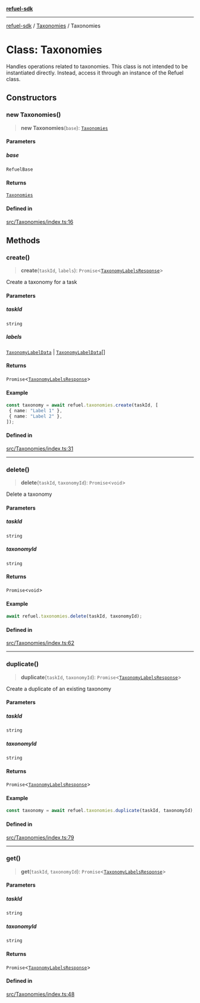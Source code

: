 [**refuel-sdk**](../../README.md)

***

[refuel-sdk](../../modules.md) / [Taxonomies](../README.md) / Taxonomies

# Class: Taxonomies

Handles operations related to taxonomies.
This class is not intended to be instantiated directly.
Instead, access it through an instance of the Refuel class.

## Constructors

### new Taxonomies()

> **new Taxonomies**(`base`): [`Taxonomies`](Taxonomies.md)

#### Parameters

##### base

`RefuelBase`

#### Returns

[`Taxonomies`](Taxonomies.md)

#### Defined in

[src/Taxonomies/index.ts:16](https://github.com/refuel-ai/refuel-sdk/blob/61d30041216a525535e2edabde48af0f00ec66c9/src/Taxonomies/index.ts#L16)

## Methods

### create()

> **create**(`taskId`, `labels`): `Promise`\<[`TaxonomyLabelsResponse`](../../types/interfaces/TaxonomyLabelsResponse.md)\>

Create a taxonomy for a task

#### Parameters

##### taskId

`string`

##### labels

[`TaxonomyLabelData`](../../types/interfaces/TaxonomyLabelData.md) | [`TaxonomyLabelData`](../../types/interfaces/TaxonomyLabelData.md)[]

#### Returns

`Promise`\<[`TaxonomyLabelsResponse`](../../types/interfaces/TaxonomyLabelsResponse.md)\>

#### Example

```ts
const taxonomy = await refuel.taxonomies.create(taskId, [
 { name: "Label 1" },
 { name: "Label 2" },
]);
```

#### Defined in

[src/Taxonomies/index.ts:31](https://github.com/refuel-ai/refuel-sdk/blob/61d30041216a525535e2edabde48af0f00ec66c9/src/Taxonomies/index.ts#L31)

***

### delete()

> **delete**(`taskId`, `taxonomyId`): `Promise`\<`void`\>

Delete a taxonomy

#### Parameters

##### taskId

`string`

##### taxonomyId

`string`

#### Returns

`Promise`\<`void`\>

#### Example

```ts
await refuel.taxonomies.delete(taskId, taxonomyId);
```

#### Defined in

[src/Taxonomies/index.ts:62](https://github.com/refuel-ai/refuel-sdk/blob/61d30041216a525535e2edabde48af0f00ec66c9/src/Taxonomies/index.ts#L62)

***

### duplicate()

> **duplicate**(`taskId`, `taxonomyId`): `Promise`\<[`TaxonomyLabelsResponse`](../../types/interfaces/TaxonomyLabelsResponse.md)\>

Create a duplicate of an existing taxonomy

#### Parameters

##### taskId

`string`

##### taxonomyId

`string`

#### Returns

`Promise`\<[`TaxonomyLabelsResponse`](../../types/interfaces/TaxonomyLabelsResponse.md)\>

#### Example

```ts
const taxonomy = await refuel.taxonomies.duplicate(taskId, taxonomyId);
```

#### Defined in

[src/Taxonomies/index.ts:79](https://github.com/refuel-ai/refuel-sdk/blob/61d30041216a525535e2edabde48af0f00ec66c9/src/Taxonomies/index.ts#L79)

***

### get()

> **get**(`taskId`, `taxonomyId`): `Promise`\<[`TaxonomyLabelsResponse`](../../types/interfaces/TaxonomyLabelsResponse.md)\>

#### Parameters

##### taskId

`string`

##### taxonomyId

`string`

#### Returns

`Promise`\<[`TaxonomyLabelsResponse`](../../types/interfaces/TaxonomyLabelsResponse.md)\>

#### Defined in

[src/Taxonomies/index.ts:48](https://github.com/refuel-ai/refuel-sdk/blob/61d30041216a525535e2edabde48af0f00ec66c9/src/Taxonomies/index.ts#L48)

